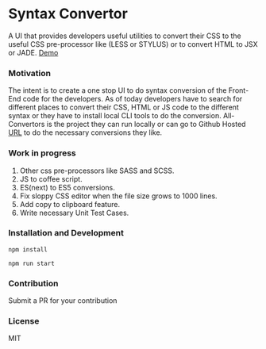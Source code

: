 # Syntax Convertor
A UI that provides developers useful utilities to convert their CSS to the useful CSS pre-processor like (LESS or STYLUS) or to convert HTML to JSX or JADE. [Demo](https://hadijaveed.github.io/All-Convertors/)

### Motivation
The intent is to create a one stop UI to do syntax conversion of the Front-End code for the developers. As of today developers have to search for different places to convert their CSS, HTML or JS code to the different syntax or they have to install local CLI tools to do the conversion. All-Convertors is the project they can run locally or can go to Github Hosted [URL](https://hadijaveed.github.io/All-Convertors/) to do the necessary conversions they like.


### Work in progress
1. Other css pre-processors like SASS and SCSS.
2. JS to coffee script.
3. ES(next) to ES5 conversions.
4. Fix sloppy CSS editor when the file size grows to 1000 lines.
5. Add copy to clipboard feature.
6. Write necessary Unit Test Cases.

### Installation and Development
`
npm install
`

`
npm run start
`

### Contribution
Submit a PR for your contribution

### License
MIT


